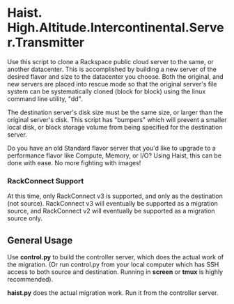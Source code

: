 # Haist. High.Altitude.Intercontinental.Server.Transmitter

Use this script to clone a Rackspace public cloud server to the same, or another datacenter. This is accomplished by building a new server of the desired flavor and size to the datacenter you choose. Both the original, and new servers are placed into rescue mode so that the original server's file system can be systematically cloned (block for block) using the linux command line utility, "dd".

The destination server's disk size must be the same size, or larger than the original server's disk. This script has "bumpers" which will prevent a smaller local disk, or block storage volume from being specified for the destination server.

Do you have an old Standard flavor server that you'd like to upgrade to a performance flavor like Compute, Memory, or I/O? Using Haist, this can be done with ease. No more fighting with images!

### RackConnect Support

At this time, only RackConnect v3 is supported, and only as the destination (not source). RackConnect v3 will eventually be supported as a migration source, and RackConnect v2 will eventually be supported as a migration source only.

## General Usage

Use __control.py__ to build the controller server, which does the actual work of the migration. (Or run control.py from your local computer which has SSH access to both source and destination. Running in __screen__ or __tmux__ is highly recommended).

__haist.py__ does the actual migration work. Run it from the controller server.


```

